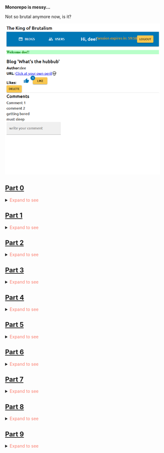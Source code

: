 <p><strong>Monorepo is messy...</strong></p>
<p>Not so brutal anymore now, is it?</p>

![alt text](image.png)

<h2><a href="https://github.com/boolYikes/fsopen/tree/main/Part00">Part 0</a></h2>
<details>
    <summary><span style="color:salmon">Expand to see</span></summary>
    <ul>
        <li>Ex01</li>
        <li>Ex02</li>
        <li>Ex03</li>
        <li><a href="https://github.com/boolYikes/fsopen/blob/main/Part00/ex04.md">Ex04</a></li>
        <li><a href="https://github.com/boolYikes/fsopen/blob/main/Part00/ex05.md">Ex05</a></li>
        <li><a href="https://github.com/boolYikes/fsopen/blob/main/Part00/ex06.md">Ex06</a></li>
    </ul>
</details>
<h2><a href="https://github.com/boolYikes/fsopen/tree/main/Part01">Part 1</a></h2>
<details>
    <summary><span style="color:salmon">Expand to see</span></summary>
    <ul>
        <li><a href="https://github.com/boolYikes/fsopen/tree/main/Part01/courseinfo/README.md">Ex1.1-1.5 course info</a></li>
        <li><a href="https://github.com/boolYikes/fsopen/tree/main/Part01/unicafe/README.md">Ex1.6-1.11 unicafe</a></li>
        <li><a href="https://github.com/boolYikes/fsopen/tree/main/Part01/anecdotes/README.md">Ex1.12-1.14 anecdote</a></li>
    </ul>
</details>
<h2><a href="https://github.com/boolYikes/fsopen/tree/main/Part02">Part 2</a></h2>
<details>
    <summary><span style="color:salmon">Expand to see</span></summary>
    <ul>
        <li><a href="https://github.com/boolYikes/fsopen/tree/main/Part02/courseinfo_continued">Ex2.1-2.5 course info continued</a></li>
        <li><a href="https://github.com/boolYikes/fsopen/tree/main/Part02/phonebook">Ex2.6-2.17 phonebook</a></li>
        <li><a href="https://github.com/boolYikes/fsopen/tree/main/Part02/data_for_countries">Ex2.18-2.20 data for countries</a></li>
    </ul>
</details>
<h2><a href="https://github.com/boolYikes/fsopen/tree/main/Part03">Part 3</a></h2>
<details>
    <summary><span style="color:salmon">Expand to see</span></summary>
    <ul>
        <li><a href="https://github.com/boolYikes/fsopen/tree/main/Part03/phonebook_backend">Ex3.1-3.11 phonebook backend</a></li>
        <li><a href="https://github.com/boolYikes/fsopen/tree/main/Part03/phonebook_backend/mongo.js">Ex3.12 phonebook database</a></li>
        <li><a href="https://github.com/boolYikes/fsopen/tree/main/Part03/phonebook_backend">Ex3.13-3.22 phonebook</a></li>
    </ul>
</details>
<h2><a href="https://github.com/boolYikes/fsopen/tree/main/Part04">Part 4</a></h2>
<details>
    <summary><span style="color:salmon">Expand to see</span></summary>
    <ul>
        <li><a href="https://github.com/boolYikes/fsopen/tree/main/Part04/blogList">Ex4.1-4.23 blog list</a></li>
    </ul>
</details>
<h2><a href="https://github.com/boolYikes/fsopen/tree/main/Part05">Part 5</a></h2>
<details>
    <summary><span style="color:salmon">Expand to see</span></summary>
    <ul>
        <li><a href="https://github.com/boolYikes/fsopen/tree/main/Part05/bloglist-frontend">Ex5.1-5.12 frontend</a></li>
        <li><a href="https://github.com/boolYikes/fsopen/tree/main/Part04/blogList">Ex5.1-5.16 backend</a></li>
        <li><a href="https://github.com/boolYikes/fsopen/tree/main/playwright">Ex5.17-5.23 end-to-end test with Playwright</a></li>
    </ul>
</details>
<h2><a href="https://github.com/boolYikes/fsopen/tree/main/Part06">Part 6</a></h2>
<details>
    <summary><span style="color:salmon">Expand to see</span></summary>
    <ul>
        <li><a href="https://github.com/boolYikes/fsopen/tree/main/Part06/unicafe-redux">Ex6.1-6.2 unicafe revisited</a></li>
        <li><a href="https://github.com/boolYikes/fsopen/tree/main/Part06/redux-anecdotes">Ex6.3-6.19 anecdote revisited</a></li>
        <li><a href="https://github.com/boolYikes/fsopen/tree/main/Part06/query-anecdotes">Ex6.20-6.24 anecdote with react query and useReduce</a></li>
    </ul>
</details>
<h2><a href="https://github.com/boolYikes/fsopen/tree/main/Part07">Part 7</a></h2>
<details>
    <summary><span style="color:salmon">Expand to see</span></summary>
    <ul>
        <li><a href="https://github.com/boolYikes/fsopen/tree/main/Part07/routed-anecdotes">Ex7.1-7.6 Routed anecdotes & custom hooks</a></li>
        <li><a href="https://github.com/boolYikes/fsopen/tree/main/Part07/country-hook">Ex7.7-7.8 Countries with custom hooks</a></li>
        <li><a href="https://github.com/boolYikes/fsopen/tree/main/Part07/blogList-revisited">Ex7.9-7.21 Bloglist revisited</a></li>
    </ul>
</details>
<h2><a href="https://github.com/boolYikes/fsopen/tree/main/Part08">Part 8</a></h2>
<details>
    <summary><span style="color:salmon">Expand to see</span></summary>
    <ul>
        <li>Note 1: `useServer` must be imported like this: require('graphql-ws/use/ws')</li>
        <li>Note 2: Not `pubsub.asyncIterator` but `pubsub.asyncIterableIterator`</li>
        <li>Note 3: Since the use of non-standalone server, you must manually go to the <a href="https://studio.apollographql.com/sandbox/explorer">sandbox url</a> for the backend UI</li>
        <li>Note 4: n+1 was solved by populating books and then measuring length of the books attrib</li>
        <li><a href="https://github.com/boolYikes/fsopen/tree/main/Part08/books-info">Ex8.1-8.7 Library with GraphQL</a></li>
        <li><a href="https://github.com/boolYikes/fsopen/tree/main/Part08/library-frontend">Ex8.8-8.12 Library frontend</a></li>
        <li><a href="https://github.com/boolYikes/fsopen/tree/main/Part08/books-info">Ex8.13-8.16 Library DB</a></li>
        <li><a href="https://github.com/boolYikes/fsopen/tree/main/Part08/library-frontend">Ex8.17-8.22 Library login & filter</a></li>
        <li><a href="https://github.com/boolYikes/fsopen/tree/main/Part08/library-frontend">Ex8.23-8.26 Library pub-sub</a></li>
    </ul>
</details>
<h2><a href="https://github.com/boolYikes/fsopen/tree/main/Part09">Part 9</a></h2>
<details>
    <summary><span style="color:salmon">Expand to see</span></summary>
    <ul>
        <li>Note 1: Added tags to commits</li>
        <li>Note 2: Ignore the commit messages that says "part10".</li>
        <li><a href="https://github.com/boolYikes/fsopen/tree/9.1/Part09/prac">Ex9.1 Body mass index</a></li>
        <li><a href="https://github.com/boolYikes/fsopen/tree/9.2/Part09/prac">Ex9.2 Exercise calculator</a></li>
        <li><a href="https://github.com/boolYikes/fsopen/tree/9.3/Part09/prac">Ex9.3 Command line</a></li>
        <li><a href="https://github.com/boolYikes/fsopen/tree/9.4/Part09/prac">Ex9.4 Express</a></li>
        <li><a href="https://github.com/boolYikes/fsopen/tree/9.5/Part09/prac">Ex9.5 WebBMI</a></li>
        <li><a href="https://github.com/boolYikes/fsopen/tree/9.6/Part09/prac">Ex9.6 Eslint</a></li>
        <li><a href="https://github.com/boolYikes/fsopen/tree/9.7/Part09/prac">Ex9.7 WebExercises</a></li>
        <li><a href="https://github.com/boolYikes/fsopen/tree/9.8/Part09/patientor/patientor_back">Ex9.8 Patientor backend 1</a></li>
        <li><a href="https://github.com/boolYikes/fsopen/tree/9.9/Part09/patientor">Ex9.9 Patientor backend 2</a></li>
        <li><a href="https://github.com/boolYikes/fsopen/tree/9.10/Part09/patientor">Ex9.10 Patientor backend 3</a></li>
        <li><a href="https://github.com/boolYikes/fsopen/tree/9.11/Part09/patientor">Ex9.11 Patientor backend 4</a></li>
        <li><a href="https://github.com/boolYikes/fsopen/tree/9.12/Part09/patientor">Ex9.12 Patientor backend 5</a></li>
        <li><a href="https://github.com/boolYikes/fsopen/tree/9.13/Part09/patientor">Ex9.13 Patientor backend 6</a></li>
        <li><a href="https://github.com/boolYikes/fsopen/tree/9.14/Part09/patientor">Ex9.14 Patientor backend 7</a></li>
        <li><a href="https://github.com/boolYikes/fsopen/tree/9.15/Part09/react-ts">Ex9.15 Vite with Typescript</a></li>
        <li><a href="https://github.com/boolYikes/fsopen/tree/9.16/Part09/react-ts">Ex9.16</a></li>
        <li><a href="https://github.com/boolYikes/fsopen/tree/9.17/Part09/flight-diary-front">Ex9.17 Flight diary frontend</a></li>
        <li><a href="https://github.com/boolYikes/fsopen/tree/9.18/Part09/flight-diary-front">Ex9.18 Flight diary add entry</a></li>
        <li><a href="https://github.com/boolYikes/fsopen/tree/9.19/Part09/flight-diary">Ex9.19 Flight diary error notification</a></li>
        <li><a href="https://github.com/boolYikes/fsopen/tree/9.20/Part09/flight-diary">Ex9.20 Flight diary radio + date type input</a></li>
        <li><a href="https://github.com/boolYikes/fsopen/tree/9.21/Part09/patientor">Ex9.21 Patientor, step 1</a></li>
        <li><a href="https://github.com/boolYikes/fsopen/tree/9.22/Part09/patientor">Ex9.22 Patientor, step 2</a></li>
        <li><a href="https://github.com/boolYikes/fsopen/tree/9.23/Part09/patientor">Ex9.23 Patientor, step 3</a></li>
        <li><a href="https://github.com/boolYikes/fsopen/tree/9.24/Part09/patientor">Ex9.24 Patientor, step 4</a></li>
        <li><a href="https://github.com/boolYikes/fsopen/tree/9.25/Part09/patientor">Ex9.25 Patientor, step 5</a></li>
        <li><a href="https://github.com/boolYikes/fsopen/tree/9.26/Part09/patientor">Ex9.26 Patientor, step 6</a></li>
        <li><a href="https://github.com/boolYikes/fsopen/tree/9.27/Part09/patientor">Ex9.27 Patientor, step 7</a></li>
        <li><a href="https://github.com/boolYikes/fsopen/tree/9.28/Part09/patientor">Ex9.28 Patientor, step 8</a></li>
        <li><a href="https://github.com/boolYikes/fsopen/tree/9.29/Part09/patientor">Ex9.29 Patientor, step 9</a></li>
    </ul>
</details>
